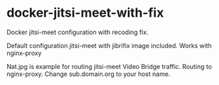 # docker-jitsi-meet-with-fix
Docker jitsi-meet configuration with recoding fix.

Default configuration jitsi-meet with jibrifix image included.
Works with nginx-proxy

Nat.jpg is example for routing jitsi-meet Video Bridge traffic. Routing to nginx-proxy.
Change sub.domain.org to your host name.
